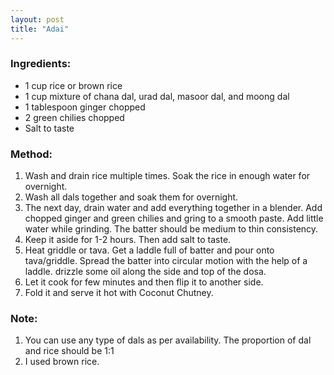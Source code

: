 ```yaml
---
layout: post
title: "Adai"
---
```




### Ingredients:
* 1 cup rice or brown rice
* 1 cup mixture of chana dal, urad dal, masoor dal, and moong dal
* 1 tablespoon ginger chopped
* 2 green chilies chopped
* Salt to taste

### Method:
1. Wash and drain rice multiple times. Soak the rice in enough water for overnight.
2. Wash all dals together and soak them for overnight. 
3. The next day, drain water and add everything together in a blender. Add chopped ginger and green chilies and gring to a smooth paste. Add little water while grinding. The batter should be medium to thin consistency. 
4. Keep it aside for 1-2 hours. Then add salt to taste.
5. Heat griddle or tava. Get a laddle full of batter and pour onto tava/griddle. Spread the batter into circular motion with the help of a laddle. drizzle some oil along the side and top of the dosa. 
6. Let it cook for few minutes and then flip it to another side. 
7. Fold it and serve it hot with Coconut Chutney. 

### Note:
1. You can use any type of dals as per availability. The proportion of dal and rice should be 1:1
2. I used brown rice.
